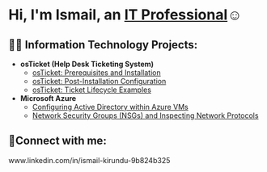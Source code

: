 <h1>Hi, I'm Ismail, an <a href="https://linkedin.com/in/Ismail Kirundu">IT Professional</a>☺</h1>

<h2>👨‍💻 Information Technology Projects:</h2>

- <b>osTicket (Help Desk Ticketing System)</b>
  - [osTicket: Prerequisites and Installation](https://github.com/Ikirundu/osticket-prereqs)
  - [osTicket: Post-Installation Configuration](https://github.com/Ikirundu/post-install-config)
  - [osTicket: Ticket Lifecycle Examples](https://github.com/Ikirundu/ticket-lifecycle)
- <b>Microsoft Azure</b>
  - [Configuring Active Directory within Azure VMs](https://github.com/Ikirundu/configure-ad)
  - [Network Security Groups (NSGs) and Inspecting Network Protocols](https://github.com/Ikirundu/azure-network-protocols)

<h2>🤳Connect with me:</h2>
www.linkedin.com/in/ismail-kirundu-9b824b325


[linkedin]: https://linkedin.com/in/IsmailKirundu
